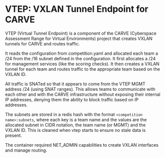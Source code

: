 # VTEP: VXLAN Tunnel Endpoint for CARVE

VTEP (Virtual Tunnel Endpoint) is a component of the CARVE (Cyberspace Assessment Range for Virtual Environments) project that creates VXLAN tunnels for CARVE and routes traffic.

It reads the configuration from competition.yaml and allocated each team a /24 from the /16 subnet defined in the configuration. It first allocates a /24 for management services (like the scoring checks). It then creates a VXLAN tunnel for each team and routes traffic to the appropriate team based on the VXLAN ID.

All traffic is SNATed so that it appears to come from the VTEP MGMT address /24 (using SNAT ranges). This allows teams to communicate with each other and with the CARVE infrastructure without exposing their internal IP addresses, denying them the ability to block traffic based on IP addresses.

The subnets are stored in a redis hash with the format `<competition name>:subnets`, where each key is a team name and the values are the allocated subnet in CIDR notation, the team name (or MGMT) and the VXLAN ID. This is cleaned when vtep starts to ensure no stale data is present.

The container required NET_ADMIN capabilities to create VXLAN interfaces and manage routing.